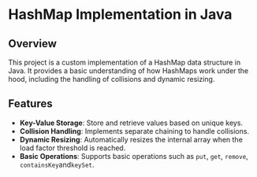 # HashMap Implementation in Java

## Overview

This project is a custom implementation of a HashMap data structure in Java. It provides a basic understanding of how HashMaps work under the hood, including the handling of collisions and dynamic resizing.

## Features

- **Key-Value Storage**: Store and retrieve values based on unique keys.
- **Collision Handling**: Implements separate chaining to handle collisions.
- **Dynamic Resizing**: Automatically resizes the internal array when the load factor threshold is reached.
- **Basic Operations**: Supports basic operations such as `put`, `get`, `remove`, `containsKey`and`keySet`.
